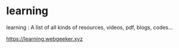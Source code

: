 # learning
learning : A list of all kinds of resources, videos, pdf, blogs, codes...


https://learning.webgeeker.xyz




